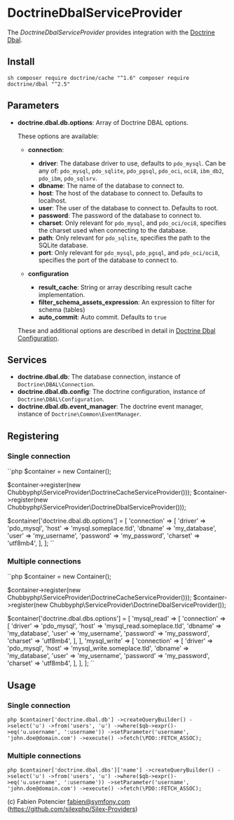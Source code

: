 # DoctrineDbalServiceProvider

The *DoctrineDbalServiceProvider* provides integration with the [Doctrine Dbal][1].

## Install

``sh
composer require doctrine/cache "^1.6"
composer require doctrine/dbal "^2.5"
``

## Parameters

* **doctrine.dbal.db.options**: Array of Doctrine DBAL options.

    These options are available:
  
    * **connection**:
    
        * **driver**: The database driver to use, defaults to `pdo_mysql`.
        Can be any of: `pdo_mysql`, `pdo_sqlite`, `pdo_pgsql`,
        `pdo_oci`, `oci8`, `ibm_db2`, `pdo_ibm`, `pdo_sqlsrv`.
        * **dbname**: The name of the database to connect to.
        * **host**: The host of the database to connect to. Defaults to localhost.
        * **user**: The user of the database to connect to. Defaults to root.
        * **password**: The password of the database to connect to.
        * **charset**: Only relevant for `pdo_mysql`, and `pdo_oci/oci8`,
        specifies the charset used when connecting to the database.
        * **path**: Only relevant for `pdo_sqlite`, specifies the path to
        the SQLite database.
        * **port**: Only relevant for `pdo_mysql`, `pdo_pgsql`, and `pdo_oci/oci8`,
        specifies the port of the database to connect to.
    
    * **configuration**
    
        * **result_cache**: String or array describing result cache implementation.
        * **filter_schema_assets_expression**: An expression to filter for schema (tables)
        * **auto_commit**: Auto commit. Defaults to `true`

  These and additional options are described in detail in [Doctrine Dbal Configuration][2].

## Services

* **doctrine.dbal.db**: The database connection, instance of `Doctrine\DBAL\Connection`.
* **doctrine.dbal.db.config**: The doctrine configuration, instance of `Doctrine\DBAL\Configuration`.
* **doctrine.dbal.db.event_manager**: The doctrine event manager, instance of  `Doctrine\Common\EventManager`.

## Registering

### Single connection

``php
$container = new Container();

$container->register(new Chubbyphp\ServiceProvider\DoctrineCacheServiceProvider()));
$container->register(new Chubbyphp\ServiceProvider\DoctrineDbalServiceProvider()));

$container['doctrine.dbal.db.options'] = [
    'connection' => [
        'driver'    => 'pdo_mysql',
        'host'      => 'mysql.someplace.tld',
        'dbname'    => 'my_database',
        'user'      => 'my_username',
        'password'  => 'my_password',
        'charset'   => 'utf8mb4',
    ],
];
``

### Multiple connections

``php
$container = new Container();

$container->register(new Chubbyphp\ServiceProvider\DoctrineCacheServiceProvider()));
$container->register(new Chubbyphp\ServiceProvider\DoctrineDbalServiceProvider());

$container['doctrine.dbal.dbs.options'] = [
    'mysql_read' => [
        'connection' => [
            'driver'    => 'pdo_mysql',
            'host'      => 'mysql_read.someplace.tld',
            'dbname'    => 'my_database',
            'user'      => 'my_username',
            'password'  => 'my_password',
            'charset'   => 'utf8mb4',
        ],
    ],
    'mysql_write' => [
        'connection' => [
            'driver'    => 'pdo_mysql',
            'host'      => 'mysql_write.someplace.tld',
            'dbname'    => 'my_database',
            'user'      => 'my_username',
            'password'  => 'my_password',
            'charset'   => 'utf8mb4',
        ],
    ],
];
``

## Usage

### Single connection

``php
$container['doctrine.dbal.db']
    ->createQueryBuilder()
    ->select('u')
    ->from('users', 'u')
    ->where($qb->expr()->eq('u.username', ':username'))
    ->setParameter('username', 'john.doe@domain.com')
    ->execute()
    ->fetch(\PDO::FETCH_ASSOC);
``

### Multiple connections

``php
$container['doctrine.dbal.dbs']['name']
    ->createQueryBuilder()
    ->select('u')
    ->from('users', 'u')
    ->where($qb->expr()->eq('u.username', ':username'))
    ->setParameter('username', 'john.doe@domain.com')
    ->execute()
    ->fetch(\PDO::FETCH_ASSOC);
``

(c) Fabien Potencier <fabien@symfony.com> (https://github.com/silexphp/Silex-Providers)

[1]: https://www.doctrine-project.org/projects/dbal
[2]: https://www.doctrine-project.org/projects/doctrine-dbal/en/latest/reference/configuration.html
